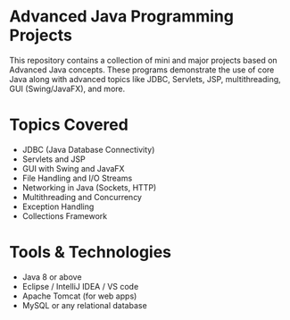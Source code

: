 # Advanced Java Programming Projects

This repository contains a collection of mini and major projects based on Advanced Java concepts. These programs demonstrate the use of core Java along with advanced topics like JDBC, Servlets, JSP, multithreading, GUI (Swing/JavaFX), and more.

# Topics Covered
- JDBC (Java Database Connectivity)
- Servlets and JSP
- GUI with Swing and JavaFX
- File Handling and I/O Streams
- Networking in Java (Sockets, HTTP)
- Multithreading and Concurrency
- Exception Handling
- Collections Framework

# Tools & Technologies
- Java 8 or above
- Eclipse / IntelliJ IDEA / VS code 
- Apache Tomcat (for web apps)
- MySQL or any relational database
